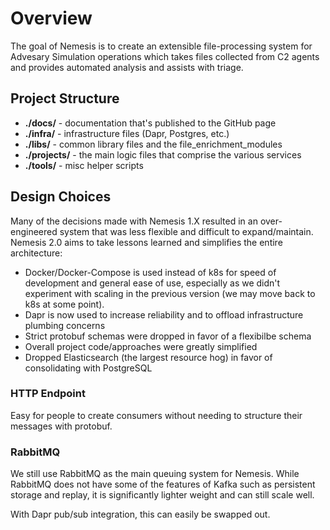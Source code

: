 # Overview

The goal of Nemesis is to create an extensible file-processing system for
Advesary Simulation operations which takes files collected from C2 agents and
provides automated analysis and assists with triage.

## Project Structure

- **./docs/** - documentation that's published to the GitHub page
- **./infra/** - infrastructure files (Dapr, Postgres, etc.)
- **./libs/** - common library files and the file_enrichment_modules
- **./projects/** - the main logic files that comprise the various services
- **./tools/** - misc helper scripts

## Design Choices

Many of the decisions made with Nemesis 1.X resulted in an over-engineered system that was less flexible and difficult to expand/maintain. Nemesis 2.0 aims to take lessons learned and simplifies the entire architecture:

- Docker/Docker-Compose is used instead of k8s for speed of development
and general ease of use, especially as we didn't experiment with scaling in the
previous version (we may move back to k8s at some point).
- Dapr is now used to increase reliability and to offload infrastructure plumbing concerns
- Strict protobuf schemas were dropped in favor of a flexibilbe schema
- Overall project code/approaches were greatly simplified
- Dropped Elasticsearch (the largest resource hog) in favor of consolidating with PostgreSQL

### HTTP Endpoint

Easy for people to create consumers without needing to structure their messages
with protobuf.

### RabbitMQ

We still use RabbitMQ as the main queuing system for Nemesis. While
RabbitMQ does not have some of the features of Kafka such as persistent storage
and replay, it is significantly lighter weight and can still scale well.

With Dapr pub/sub integration, this can easily be swapped out.
